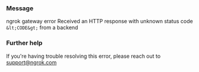 
### Message
ngrok gateway error
Received an HTTP response with unknown status code `&lt;CODE&gt;` from a backend

### Further help
If you're having trouble resolving this error, please reach out to [support@ngrok.com](mailto:support@ngrok.com?subject=Help%20with%20ERR_NGROK_3010)


